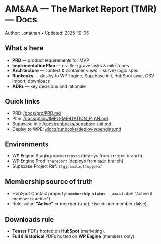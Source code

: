 # AM&AA — The Market Report (TMR) — Docs

Author: Jonathan • Updated: 2025-10-05

## What's here
- **PRD** — product requirements for MVP
- **Implementation Plan** — cradle→grave tasks & milestones
- **Architecture** — context & container views + survey logic spec
- **Runbooks** — deploy to WP Engine, Supabase init, HubSpot sync, CSV import, downloads
- **ADRs** — key decisions and rationale

## Quick links
- PRD: [/docs/prd/PRD.md](../docs/prd/PRD.md)
- Plan: [/docs/plans/IMPLEMENTATION_PLAN.md](../docs/plans/IMPLEMENTATION_PLAN.md)
- Supabase init: [/docs/runbooks/supabase-init.md](../docs/runbooks/supabase-init.md)
- Deploy to WPE: [/docs/runbooks/deploy-wpengine.md](../docs/runbooks/deploy-wpengine.md)

## Environments
- WP Engine Staging: `marketrepstg` (deploys from `staging` branch)
- WP Engine Prod: `thereport` (deploys from `main` branch)
- Supabase Project Ref: `ffgjqlmulaqtfopgwenf`

## Membership source of truth
- HubSpot Contact property: **`membership_status___amaa`** (label "Active if member is active")
- Rule: value **"Active"** ⇒ member (true). Else ⇒ non-member (false).

## Downloads rule
- **Teaser** PDFs hosted on **HubSpot** (marketing).
- **Full & historical** PDFs hosted on **WP Engine** (members only).
